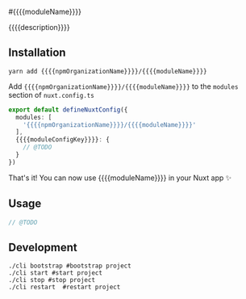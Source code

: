#{{{{moduleName}}}}

{{{{description}}}}

## Installation

```shell
yarn add {{{{npmOrganizationName}}}}/{{{{moduleName}}}}
```

Add `{{{{npmOrganizationName}}}}/{{{{moduleName}}}}` to the `modules` section of `nuxt.config.ts`

```typescript
export default defineNuxtConfig({
  modules: [
    '{{{{npmOrganizationName}}}}/{{{{moduleName}}}}'
  ],
  {{{{moduleConfigKey}}}}: {
    // @TODO
  }
})
```

That's it! You can now use {{{{moduleName}}}} in your Nuxt app ✨

## Usage

```typescript
// @TODO
```

## Development

```shell
./cli bootstrap #bootstrap project
./cli start #start project
./cli stop #stop project
./cli restart  #restart project
```
